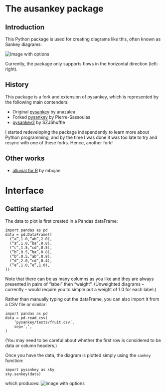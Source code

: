 # The ausankey package

## Introduction

This Python package is used for creating diagrams like this, often known as Sankey diagrams:

![Image with options](frame3_many.png)

Currently, the package only supports flows in the horizontal direction (left-right).

## History

This package is a fork and extension of pysankey, which is represented by the following main contenders:

* Original [pysankey](https://github.com/anazalea/pySankey) by anazalea 
* Forked [pysankey](https://github.com/Pierre-Sassoulas/pySankey/) by Pierre-Sassoulas
* [pysankey2](https://github.com/SZJShuffle/pySankey2/) by SZJShuffle

I started redeveloping the package independently to learn more about Python programming, and by the time I was done it was too late to try and resync with one of these forks. Hence, another fork!

## Other works

* [alluvial for R](https://github.com/mbojan/alluvial) by mbojan

# Interface

## Getting started

The data to plot is first created in a Pandas dataFrame:

```
import pandas as pd
data = pd.DataFrame([
  (“a”,1.0,”ab”,2.0),
  (“a”,1.0,”ba”,0.8),
  (“c”,1.5,”cd”,0.5),
  (“b”,0.5,”ba”,0.8),
  (“b”,0.5,”ab”,0.8),
  (“d”,2.0,”cd”,0.4),
  (“e”,1.0,”e”,1.0),
])
```
Note that there can be as many columns as you like and they are always presented in pairs of “label” then “weight”. (Unweighted diagrams – currently – would require you to simple put a weight of 1.0 for each label.)

Rather than manually typing out the dataFrame, you can also import it from a CSV file or similar:
```
import pandas as pd
data = pd.read_csv(
    ‘pysankey/tests/fruit.csv’,
    sep=‘,’,
)
```
(You may need to be careful about whether the first row is considered to be data or column headers.)

Once you have the data, the diagram is plotted simply using the `sankey` function:
```
import pysankey as sky
sky.sankey(data)
```
which produces:
![Image with options](fruits_default.png)
